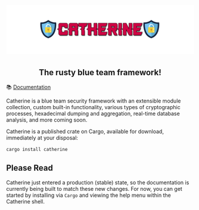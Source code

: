 <h1 align="center">
    <img src="assets/catherine_logo.png" />
</h1>

<h2 align="center">
    The rusty blue team framework!
</h2>

📚 [Documentation](ttps://docs.rs/crate/catherine/latest)

Catherine is a blue team security framework with an extensible module collection, custom built-in functionality, various types of cryptographic processes, hexadecimal dumping and aggregation, real-time database analysis, and more coming soon.

Catherine is a published crate on Cargo, available for download, immediately at your disposal:
```bash
cargo install catherine
```

## Please Read
Catherine just entered a production (stable) state, so the documentation is currently being built to match these new changes. For now, you can get started by installing via `Cargo` and viewing the help menu within the Catherine shell.